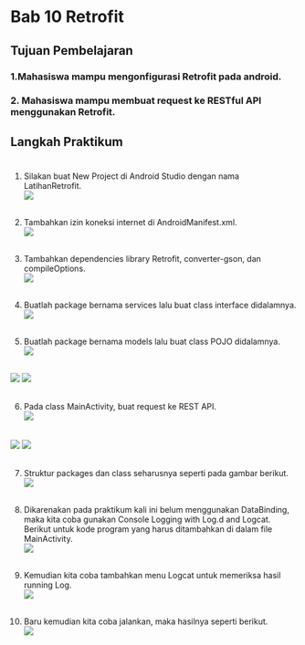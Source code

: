 # Bab 10 Retrofit 

## Tujuan Pembelajaran

### 1.Mahasiswa mampu mengonfigurasi Retrofit pada android.
### 2.  Mahasiswa mampu membuat request ke RESTful API menggunakan Retrofit. 

## Langkah Praktikum

#

1. Silakan buat New Project di Android Studio dengan nama LatihanRetrofit.<br>
<img src="img/langkah1.png"><br><br>

2. Tambahkan izin koneksi internet di AndroidManifest.xml.<br>
<img src="img/langkah2.png"><br><br>

3. Tambahkan dependencies library Retrofit, converter-gson, dan compileOptions.<br>
<img src="img/langkah3.png"><br><br>

4. Buatlah package bernama services lalu buat class interface didalamnya. <br>
<img src="img/langkah5.png"><br><br>

5. Buatlah package bernama models lalu buat class POJO didalamnya. <br>
<img src="img/langkah6.png"><br><br>
<img src="img/langkah6a.png">
<img src="img/langkah6b.png"><br><br>

6. Pada class MainActivity, buat request ke REST API.<br>
<img src="img/langkah7.png"><br><br>
<img src="img/langkah7a.png">
<img src="img/langkah7b.png"><br><br>

7. Struktur packages dan class seharusnya seperti pada gambar berikut.<br>
<img src="img/langkah8.png"><br><br>

8. Dikarenakan pada praktikum kali ini belum menggunakan DataBinding, maka kita coba gunakan Console Logging with Log.d and Logcat. Berikut untuk kode program yang harus ditambahkan di dalam file MainActivity.<br>
<img src="img/langkah9.png"><br><br>

9. Kemudian kita coba tambahkan menu Logcat untuk memeriksa hasil running Log.<br>
<img src="img/langkah10.png"><br><br>

10. Baru kemudian kita coba jalankan, maka hasilnya seperti berikut.<br>
<img src="img/langkah11.png"><br><br>


